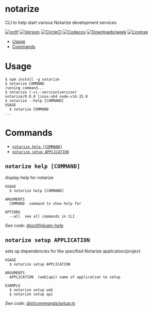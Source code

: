 notarize
========

CLI to help start various Notarize development services

[![oclif](https://img.shields.io/badge/cli-oclif-brightgreen.svg)](https://oclif.io)
[![Version](https://img.shields.io/npm/v/notarize.svg)](https://npmjs.org/package/notarize)
[![CircleCI](https://circleci.com/gh/repositories/cli/tree/master.svg?style=shield)](https://circleci.com/gh/repositories/cli/tree/master)
[![Codecov](https://codecov.io/gh/repositories/cli/branch/master/graph/badge.svg)](https://codecov.io/gh/repositories/cli)
[![Downloads/week](https://img.shields.io/npm/dw/notarize.svg)](https://npmjs.org/package/notarize)
[![License](https://img.shields.io/npm/l/notarize.svg)](https://github.com/repositories/cli/blob/master/package.json)

<!-- toc -->
* [Usage](#usage)
* [Commands](#commands)
<!-- tocstop -->
# Usage
<!-- usage -->
```sh-session
$ npm install -g notarize
$ notarize COMMAND
running command...
$ notarize (-v|--version|version)
notarize/0.0.0 linux-x64 node-v14.15.0
$ notarize --help [COMMAND]
USAGE
  $ notarize COMMAND
...
```
<!-- usagestop -->
# Commands
<!-- commands -->
* [`notarize help [COMMAND]`](#notarize-help-command)
* [`notarize setup APPLICATION`](#notarize-setup-application)

## `notarize help [COMMAND]`

display help for notarize

```
USAGE
  $ notarize help [COMMAND]

ARGUMENTS
  COMMAND  command to show help for

OPTIONS
  --all  see all commands in CLI
```

_See code: [@oclif/plugin-help](https://github.com/oclif/plugin-help/blob/v3.2.2/src/commands/help.ts)_

## `notarize setup APPLICATION`

sets up dependencies for the specified Notarize application/project

```
USAGE
  $ notarize setup APPLICATION

ARGUMENTS
  APPLICATION  (web|api) name of application to setup

EXAMPLE
  $ notarize setup web
  $ notarize setup api
```

_See code: [dist/commands/setup.ts](https://github.com/repositories/cli/blob/v0.0.0/dist/commands/setup.ts)_
<!-- commandsstop -->
